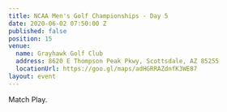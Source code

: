 ```yaml
---
title: NCAA Men's Golf Championships - Day 5
date: 2020-06-02 07:50:00 Z
published: false
position: 15
venue:
  name: Grayhawk Golf Club
  address: 8620 E Thompson Peak Pkwy, Scottsdale, AZ 85255
  locationUrl: https://goo.gl/maps/adHGRRAZdnfK3WE87
layout: event
---
```


Match Play.